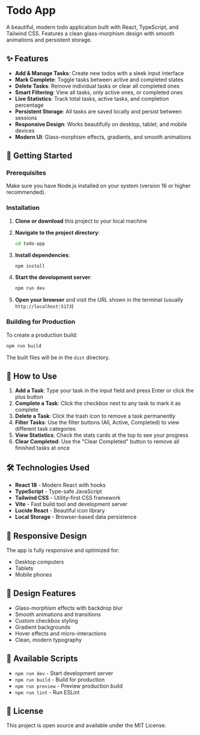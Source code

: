 # Todo App

A beautiful, modern todo application built with React, TypeScript, and Tailwind CSS. Features a clean glass-morphism design with smooth animations and persistent storage.

## ✨ Features

- **Add & Manage Tasks**: Create new todos with a sleek input interface
- **Mark Complete**: Toggle tasks between active and completed states
- **Delete Tasks**: Remove individual tasks or clear all completed ones
- **Smart Filtering**: View all tasks, only active ones, or completed ones
- **Live Statistics**: Track total tasks, active tasks, and completion percentage
- **Persistent Storage**: All tasks are saved locally and persist between sessions
- **Responsive Design**: Works beautifully on desktop, tablet, and mobile devices
- **Modern UI**: Glass-morphism effects, gradients, and smooth animations

## 🚀 Getting Started

### Prerequisites

Make sure you have Node.js installed on your system (version 16 or higher recommended).

### Installation

1. **Clone or download** this project to your local machine

2. **Navigate to the project directory**:
   ```bash
   cd todo-app
   ```

3. **Install dependencies**:
   ```bash
   npm install
   ```

4. **Start the development server**:
   ```bash
   npm run dev
   ```

5. **Open your browser** and visit the URL shown in the terminal (usually `http://localhost:5173`)

### Building for Production

To create a production build:

```bash
npm run build
```

The built files will be in the `dist` directory.

## 🎯 How to Use

1. **Add a Task**: Type your task in the input field and press Enter or click the plus button
2. **Complete a Task**: Click the checkbox next to any task to mark it as complete
3. **Delete a Task**: Click the trash icon to remove a task permanently
4. **Filter Tasks**: Use the filter buttons (All, Active, Completed) to view different task categories
5. **View Statistics**: Check the stats cards at the top to see your progress
6. **Clear Completed**: Use the "Clear Completed" button to remove all finished tasks at once

## 🛠️ Technologies Used

- **React 18** - Modern React with hooks
- **TypeScript** - Type-safe JavaScript
- **Tailwind CSS** - Utility-first CSS framework
- **Vite** - Fast build tool and development server
- **Lucide React** - Beautiful icon library
- **Local Storage** - Browser-based data persistence

## 📱 Responsive Design

The app is fully responsive and optimized for:
- Desktop computers
- Tablets
- Mobile phones

## 🎨 Design Features

- Glass-morphism effects with backdrop blur
- Smooth animations and transitions
- Custom checkbox styling
- Gradient backgrounds
- Hover effects and micro-interactions
- Clean, modern typography

## 🔧 Available Scripts

- `npm run dev` - Start development server
- `npm run build` - Build for production
- `npm run preview` - Preview production build
- `npm run lint` - Run ESLint

## 📄 License

This project is open source and available under the MIT License.